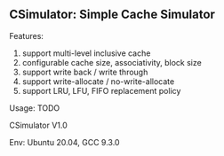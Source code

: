 ## CSimulator: Simple Cache Simulator

Features:
1. support multi-level inclusive cache
2. configurable cache size, associativity, block size
3. support write back / write through
4. support write-allocate / no-write-allocate
5. support LRU, LFU, FIFO replacement policy

Usage:
TODO

CSimulator V1.0

Env:
Ubuntu 20.04, GCC 9.3.0
